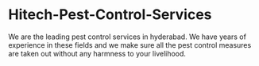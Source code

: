# Hitech-Pest-Control-Services
We are the leading pest control services in hyderabad. We have years of experience in these fields and we make sure all the pest control measures are taken out without any harmness to your livelihood.
